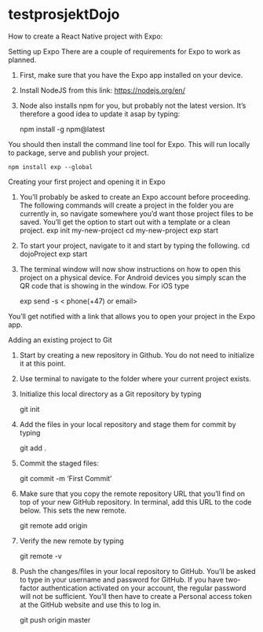 # testprosjektDojo

How to create a React Native project with Expo: 

Setting up Expo
There are a couple of requirements for Expo to work as planned. 

1.	First, make sure that you have the Expo app installed on your device. 
2.	Install NodeJS from this link: https://nodejs.org/en/ 
3.	Node also installs npm for you, but probably not the latest version. It’s therefore a good idea to update it asap by typing:

  
    npm install -g npm@latest
    
You should then install the command line tool for Expo. 
This will run locally to package, serve and publish your project. 
    
    npm install exp --global
   

Creating your first project and opening it in Expo
1.	You’ll probably be asked to create an Expo account before proceeding. The following commands will create a project in the folder you are currently in, so navigate somewhere you’d want those project files to be saved. You’ll get the option to start out with a template or a clean project. 
    exp init my-new-project
    cd my-new-project
    exp start


2.	To start your project, navigate to it and start by typing the following. 
    cd dojoProject
    exp start


3.	The terminal window will now show instructions on how to open this project on a physical device. For Android devices you simply scan the QR code that is showing in the window. For iOS type 


    exp send -s < phone(+47) or email>


You’ll get notified with a link that allows you to open your project in the Expo app. 


Adding an existing project to Git
1.	Start by creating a new repository in Github. You do not need to initialize it at this point. 
2.	Use terminal to navigate to the folder where your current project exists. 
3.	Initialize this local directory as a Git repository by typing

    git init


4.	Add the files in your local repository and stage them for commit by typing


    git add .


5.	Commit the staged files: 

    git commit -m ‘First Commit’


6.	Make sure that you copy the remote repository URL that you’ll find on top of your new GitHub repository. In terminal, add this URL to the code below. This sets the new remote.  

    git remote add origin <remote-repository-url>


7.	Verify the new remote by typing

    git remote -v


8.	Push the changes/files in your local repository to GitHub. You’ll be asked to type in your username and password for GitHub. If you have two-factor authentication activated on your account, the regular password will not be sufficient. You’ll then have to create a Personal access token at the GitHub website and use this to log in. 

    git push origin master




